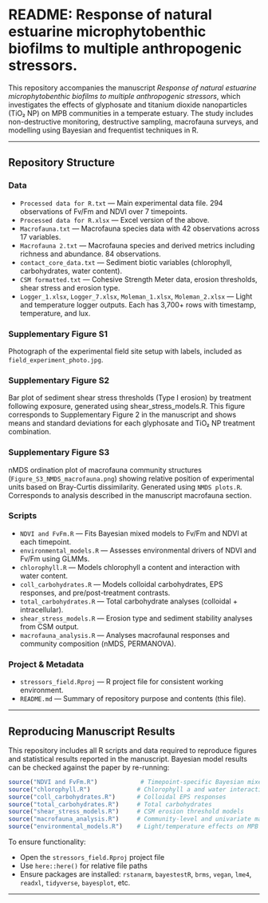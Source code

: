 # README: Response of natural estuarine microphytobenthic biofilms to multiple anthropogenic stressors.

This repository accompanies the manuscript *Response of natural estuarine microphytobenthic biofilms to multiple anthropogenic stressors*, which investigates the effects of glyphosate and titanium dioxide nanoparticles (TiO₂ NP) on MPB communities in a temperate estuary. The study includes non-destructive monitoring, destructive sampling, macrofauna surveys, and modelling using Bayesian and frequentist techniques in R.

---

## Repository Structure

### Data

- `Processed data for R.txt` — Main experimental data file. 294 observations of Fv/Fm and NDVI over 7 timepoints.
- `Processed data for R.xlsx` — Excel version of the above.
- `Macrofauna.txt` — Macrofauna species data with 42 observations across 17 variables.
- `Macrofauna 2.txt` — Macrofauna species and derived metrics including richness and abundance. 84 observations.
- `contact_core_data.txt` — Sediment biotic variables (chlorophyll, carbohydrates, water content).
- `CSM formatted.txt` — Cohesive Strength Meter data, erosion thresholds, shear stress and erosion type.
- `Logger_1.xlsx`, `Logger_7.xlsx`, `Moleman_1.xlsx`, `Moleman_2.xlsx` — Light and temperature logger outputs. Each has 3,700+ rows with timestamp, temperature, and lux.

### Supplementary Figure S1

Photograph of the experimental field site setup with labels, included as `field_experiment_photo.jpg`. 

### Supplementary Figure S2
Bar plot of sediment shear stress thresholds (Type I erosion) by treatment following exposure, 
generated using shear_stress_models.R. This figure corresponds to Supplementary Figure 2 in the 
manuscript and shows means and standard deviations for each glyphosate and TiO₂ NP treatment combination.

### Supplementary Figure S3

nMDS ordination plot of macrofauna community structures (`Figure_S3_NMDS_macrofauna.png`) showing 
relative position of experimental units based on Bray-Curtis dissimilarity. Generated using `NMDS plots.R`. 
Corresponds to analysis described in the manuscript macrofauna section.


### Scripts

- `NDVI and FvFm.R` — Fits Bayesian mixed models to Fv/Fm and NDVI at each timepoint.
- `environmental_models.R` — Assesses environmental drivers of NDVI and Fv/Fm using GLMMs.
- `chlorophyll.R` — Models chlorophyll a content and interaction with water content.
- `coll_carbohydrates.R` — Models colloidal carbohydrates, EPS responses, and pre/post-treatment contrasts.
- `total_carbohydrates.R` — Total carbohydrate analyses (colloidal + intracellular).
- `shear_stress_models.R` — Erosion type and sediment stability analyses from CSM output.
- `macrofauna_analysis.R` — Analyses macrofaunal responses and community composition (nMDS, PERMANOVA).

### Project & Metadata

- `stressors_field.Rproj` — R project file for consistent working environment.
- `README.md` — Summary of repository purpose and contents (this file).

---

## Reproducing Manuscript Results

This repository includes all R scripts and data required to reproduce figures and statistical results reported in the manuscript. Bayesian model results can be checked against the paper by re-running:

```r
source("NDVI and FvFm.R")            # Timepoint-specific Bayesian mixed models
source("chlorophyll.R")             # Chlorophyll a and water interaction
source("coll_carbohydrates.R")      # Colloidal EPS responses
source("total_carbohydrates.R")     # Total carbohydrates
source("shear_stress_models.R")     # CSM erosion threshold models
source("macrofauna_analysis.R")     # Community-level and univariate macrofauna effects
source("environmental_models.R")    # Light/temperature effects on MPB
```

To ensure functionality:

- Open the `stressors_field.Rproj` project file
- Use `here::here()` for relative file paths
- Ensure packages are installed: `rstanarm`, `bayestestR`, `brms`, `vegan`, `lme4`, `readxl`, `tidyverse`, `bayesplot`, etc.

---
